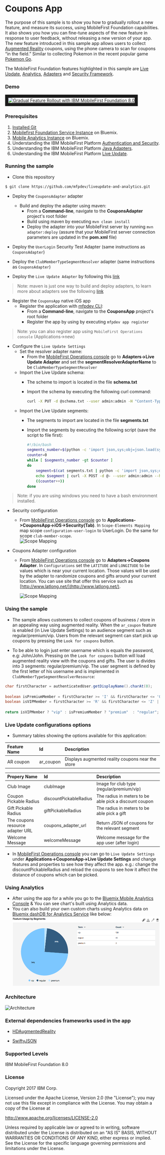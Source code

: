 # Coupons App

The purpose of this sample is to show you how to gradually rollout a new feature, and measure its success, using MobileFirst Foundation capabilities. It also shows you how you can fine-tune aspects of the new feature in response to user feedback, without releasing a new version of your app. The new feature introduced in this sample app allows users to collect [Augmented Reality](https://www.wikiwand.com/en/Augmented_reality) coupons, using the phone camera to scan for coupons “in the field.” Similar to collecting Pokemon in the recent popular game [Pokemon Go](http://www.pokemongo.com/).

 The MobileFirst Foundation features highlighted in this sample are [Live Update](https://mobilefirstplatform.ibmcloud.com/tutorials/en/foundation/8.0/using-the-mfpf-sdk/live-update/), [Analytics](https://mobilefirstplatform.ibmcloud.com/tutorials/en/foundation/8.0/analytics/), [Adapters](https://mobilefirstplatform.ibmcloud.com/tutorials/en/foundation/8.0/adapters/) and [Security Framework](https://mobilefirstplatform.ibmcloud.com/tutorials/en/foundation/8.0/authentication-and-security/).

### Demo

<a href="http://www.youtube.com/watch?feature=player_embedded&v=OsfWxKXv7jo" target="_blank"><img src="http://img.youtube.com/vi/OsfWxKXv7jo/0.jpg" 
alt="Gradual Feature Rollout with IBM MobileFirst Foundation 8.0" width="240" height="180" border="10" />
</a>

### Prerequisites
1. [Installed Git](https://git-scm.com/book/en/v2/Getting-Started-Installing-Git)
2. [Mobilefirst Foundation Service Instance](https://console.ng.bluemix.net/catalog/services/mobile-foundation/) on Bluemix.
3. [Mobile Analytics Instance](https://console.ng.bluemix.net/catalog/services/mobile-analytics/) on Bluemix.
4. Understanding the IBM MobileFirst Platform [Authentication and Security](https://mobilefirstplatform.ibmcloud.com/tutorials/en/foundation/8.0/authentication-and-security/).
5. Understanding the IBM MobileFirst Platform [Java Adapters](https://mobilefirstplatform.ibmcloud.com/tutorials/en/foundation/8.0/adapters/java-adapters/).
6. Understanding the IBM MobileFirst Platform [Live Update](https://mobilefirstplatform.ibmcloud.com/tutorials/en/foundation/8.0/using-the-mfpf-sdk/live-update/).

### Running the sample

- Clone this repository   

 ```bash
 $ git clone https://github.com/mfpdev/liveupdate-and-analytics.git
 ```

- Deploy the `CouponsAdapter` adapter
  * Build and deploy the adapter using maven:
    * From a **Command-line**, navigate to the **CouponsAdapter** project's root folder
    * Build using maven by executing `mvn clean install`
    * Deploy the adapter into your MobileFirst server by running `mvn adapter:deploy` (assure that your MobileFirst
  server connection parameters are updated in the **pom.xml** file)
- Deploy the `UserLogin` Security Test Adapter (same instructions as `CouponsAdapter`)
- Deploy the `ClubMemberTypeSegmentResolver` adapter (same instructions as `CouponsAdapter`)

- Deploy the `Live Update Adapter` by following this  [link](https://mobilefirstplatform.ibmcloud.com/tutorials/en/foundation/8.0/using-the-mfpf-sdk/live-update/#adding-live-update-to-mobilefirst-server)

>Note: maven is just one way to build and deploy adapters, to learn more about adapters see the following [link](https://mobilefirstplatform.ibmcloud.com/tutorials/en/foundation/8.0/adapters/)

- Register the `CouponsApp` native iOS app
  * Register the application with [mfpdev CLI](https://mobilefirstplatform.ibmcloud.com/tutorials/en/foundation/8.0/using-the-mfpf-sdk/using-mobilefirst-cli-to-manage-mobilefirst-artifacts/):
    * From a **Command-line**, navigate to the **CouponsApp** project's root folder
    * Register the app by using by executing `mfpdev app register`

>Note: you can also register app using `MobileFirst Operations console` (Applications->new)

- Configure the `Live Update Settings`
  - Set the resolver adapter name:
    * From the [MobileFirst Operations console](http://localhost:9080/mfpconsole) go to **Adapters->Live Update Adapter** and set the **segmentResolverAdapterName** to be `ClubMemberTypeSegmentResolver`
  - Import the Live Update schema:
    * The scheme to import is located in the file **schema.txt**
    * Import the schema by executing the following curl command:

      ```bash
      curl -X PUT -d @schema.txt --user admin:admin -H "Content-Type:application/json" http://localhost:9080/mfpadmin/management-apis/2.0/runtimes/mfp/admin-plugins/liveUpdateAdapter/com.github.mfpdev.sample.CouponsApp/schema
      ```
  - Import the Live Update segments:
    * The segments to import are located in the file **segments.txt**
    * Import the segments by executing the following script (save the script to file first):

      ```bash
      #!/bin/bash
      segments_number=$(python -c 'import json,sys;obj=json.load(sys.stdin);print len(obj["items"]);' < segments.txt)
      counter=0
      while [ $segments_number -gt $counter ]
      do
          segment=$(cat segments.txt | python -c 'import json,sys;obj=json.load(sys.stdin);data_str=json.dumps(obj["items"]['$counter']);print data_str;')
          echo $segment | curl -X POST -d @- --user admin:admin --header "Content-Type:application/json" http://localhost:9080/mfpadmin/management-apis/2.0/runtimes/mfp/admin-plugins/liveUpdateAdapter/com.github.mfpdev.sample.CouponsApp/segment
          ((counter++))
      done
      ```
>Note: if you are using windows you need to have a bash environment installed.

- Security configuration
  * From [MobileFirst Operations console](http://localhost:9080/mfpconsole) go to **Applications->CouponsApp->iOS->Security(Tab)**. In `Scope-Elements Mapping` map scope `configuration-user-login` to UserLogin.  Do the same for scope `club-member-scope`.  
  ![Scope Mapping](./images/scopeMapping.png)

- Coupons Adapter configuration
  * From [MobileFirst Operations console](http://localhost:9080/mfpconsole) go to **Adapters->Coupons Adapter**. In `Configurations` set the `LATITUDE` and `LONGITUDE` to be values which is near your current location.  Those values will be used by the adapter to randomize coupons and gifts around your current location.  You can use site that offer this service such as [http://www.latlong.net/](http://www.latlong.net/).

    ![Scope Mapping](./images/adapterConfiguration.png)

### Using the sample

  * The sample allows customers to collect coupons of business / store in an appealing way using augmented reality.  When the `ar_coupon` feature is enabled (in Live Update Settings) to an audience segment such as regular/premium/vip. Users from the relevant segment can start pick up coupons by pressing the `Look for coupons` button.  

  * To be able to login just enter username which is equals the password, e.g: John/John. Pressing on the `Look for coupons` button will load augmented reality view with the coupons and gifts.  The user is divides into 3 segments: regular/premium/vip. The user segment is defined by the first letter of his username and is implemented in `ClubMemberTypeSegmentResolverResource`:

  ```java
  char firstCharacter = authenticatedUser.getDisplayName().charAt(0);

  boolean isPremiumMember = firstCharacter >= 'I' && firstCharacter <= 'Q' || firstCharacter >= 'i' && firstCharacter <= 'q';
  boolean isVIPMember = firstCharacter >= 'R' && firstCharacter <= 'Z' || firstCharacter >= 'r' && firstCharacter <= 'z';

  return isVIPMember ? "vip" : isPremiumMember ? "premium"  : "regular";
  ```

### Live Update configurations options

* Summary tables showing the options available for this application:

| Feature Name   |      Id      |  Description |
|:----------|:-------------|:------|
| AR coupon |  ar_coupon | Displays augmented reality coupons near the store |

| Propery Name   |      Id      |  Description |
|:----------|:-------------|:------|
| Club Image |  clubImage | Image for club type (regular/premium/vip) |
| Coupon Pickable Radius|  discountPickableRadius | The radius in meters to be able pick a discount coupon |
| Gift Pickable Radius |  giftPickableRadius | The radius in meters to be able pick a gift |
| The coupons resource adapter URL |  coupons_adapter_url | Return JSON of coupons for the relevant segment|
| Welcome Message |  welcomeMessage | Welcome message for the app user (after login)|


  * In [MobileFirst Operations console](http://localhost:9080/mfpconsole) you can go to `Live Update Settings` under **Applications->CouponsApp->Live Update Settings** and change features and properties to see how they affect the app.  e.g.: change the discountPickableRadius and reload the coupons to see how it affect the distance of coupons which can be picked.

### Using Analytics

  * After using the app for a while you go to the [Bluemix Mobile Analytics Console](https://console.ng.bluemix.net/catalog/services/mobile-analytics/) & You can see chart's built using Analytics data.
  * You can also build your own custom charts using Analytics data on [Bluemix dashDB for Analytics Service](https://console.ng.bluemix.net/catalog/services/dashdb) like below:
  ![Analytics](./images/analytics.png)

### Architecture
![Architecture](./images/architecture.png)

### External dependencies frameworks used in the app

* [HDAugmentedReality](https://github.com/DanijelHuis/HDAugmentedReality)

* [SwiftyJSON](https://github.com/DanijelHuis/HDAugmentedReality)

### Supported Levels
IBM MobileFirst Foundation 8.0

### License
Copyright 2017 IBM Corp.

Licensed under the Apache License, Version 2.0 (the "License");
you may not use this file except in compliance with the License.
You may obtain a copy of the License at

http://www.apache.org/licenses/LICENSE-2.0

Unless required by applicable law or agreed to in writing, software
distributed under the License is distributed on an "AS IS" BASIS,
WITHOUT WARRANTIES OR CONDITIONS OF ANY KIND, either express or implied.
See the License for the specific language governing permissions and
limitations under the License.
